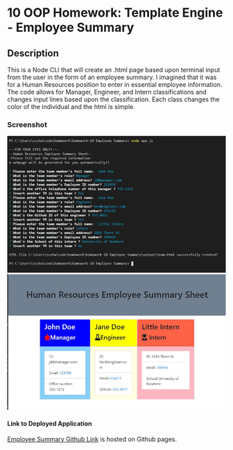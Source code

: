# 10 OOP Homework: Template Engine - Employee Summary

## Description

This is a Node CLI that will create an .html page based upon terminal input from the user in the form of an employee summary. I imagined that it was for a Human Resources position to enter in essential employee information. The code allows for Manager, Engineer, and Intern classifications and changes input lines based upon the classification. Each class changes the color of the individual and the html is simple.

### Screenshot
<img src="./Screenshot.JPG" alt="Screenshot #1 of 2 of the Employee Summary">
<img src="./Screenshot1.JPG" alt="Screenshot #2 of 2 of the Employee Summary">

#### Link to Deployed Application
[Employee Summary Github Link](https://github.com/scotwoodland/Employee_Summary_Template) is hosted on Github pages.
